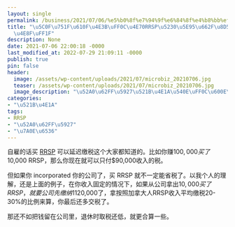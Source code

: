 ```yaml
---
layout: single
permalink: /business/2021/07/06/%e5%b0%8f%e7%94%9f%e6%84%8f%e4%b8%bb%ef%bc%8c%e4%b9%b0rrsp%e5%88%b0%e5%ba%95%e6%98%af%e8%b5%9a%e8%bf%98%e6%98%af%e4%ba%8f%ef%bc%9f/
title: "\u5C0F\u751F\u610F\u4E3B\uFF0C\u4E70RRSP\u5230\u5E95\u662F\u8D5A\u8FD8\u662F\
  \u4E8F\uFF1F"
description: None
date: 2021-07-06 22:00:18 -0000
last_modified_at: 2022-07-29 21:09:11 -0000
publish: true
pin: false
header:
  image: /assets/wp-content/uploads/2021/07/microbiz_20210706.jpg
  teaser: /assets/wp-content/uploads/2021/07/microbiz_20210706.jpg
  image_description: "\u52A0\u62FF\u5927\u521B\u4E1A\u540E\uFF0C\u600E\u4E48\u4E70rrsp\u624D\u5BF9"
categories:
- "\u521B\u4E1A"
tags:
- RRSP
- "\u52A0\u62FF\u5927"
- "\u7A0E\u6536"
---
```

自雇的话买 [RRSP](https://www.canada.ca/en/revenue-agency/services/tax/individuals/topics/rrsps-related-plans/registered-retirement-savings-plan-rrsp.html) 可以延迟缴税这个大家都知道的。比如你赚$100,000买了$10,000 RRSP，那么你现在就可以只付$90,000收入的税。

但如果你 incorporated 你的公司了，买 RRSP 就不一定能省税了。以我个人的理解，还是上面的例子，在你收入固定的情况下，如果从公司拿出$10,000买了RRSP，就要公司先缴纳11%的税。但到你退休后这部分钱假设说成了$20,000了，拿按照加拿大人RRSP收入平均缴税20-30%的比例来算，你最后还多交税了。

那还不如把钱留在公司里，退休时取税还低，就更合算一些。
